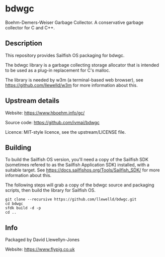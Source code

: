 # bdwgc

Boehm-Demers-Weiser Garbage Collector. A conservative garbage collector for C
and C++.

## Description

This repository provides Sailfish OS packaging for bdwgc.

The bdwgc library is a garbage collecting storage allocator that is intended to
be used as a plug-in replacement for C's malloc.

The library is needed by w3m (a terminal-based web browser), see
https://github.com/llewelld/w3m for more information about this.

## Upstream details

Website: https://www.hboehm.info/gc/

Source code: https://github.com/ivmai/bdwgc

Licence: MIT-style licence, see the upstream/LICENSE file.

## Building

To build the Sailfish OS version, you'll need a copy of the Sailfish SDK
(sometimes refered to as the Sailfish Application SDK) installed, with a
suitable target. See https://docs.sailfishos.org/Tools/Sailfish_SDK/ for more
information about this.

The following steps will grab a copy of the bdwgc source and packaging scripts,
then build the library for Sailfish OS.

```
git clone --recursive https://github.com/llewelld/bdwgc.git
cd bdwgc
sfdk build -d -p
cd ..
```

## Info

Packaged by David Llewellyn-Jones

Website: https://www.flypig.co.uk
